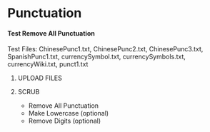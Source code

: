Punctuation
===========

#### Test Remove All Punctuation

Test Files: ChinesePunc1.txt, ChinesePunc2.txt, ChinesePunc3.txt, 
SpanishPunc1.txt, currencySymbol.txt, currencySymbols.txt, currencyWiki.txt,
punct1.txt

1. UPLOAD FILES

2. SCRUB
    - Remove All Punctuation
    - Make Lowercase (optional)
    - Remove Digits (optional)
